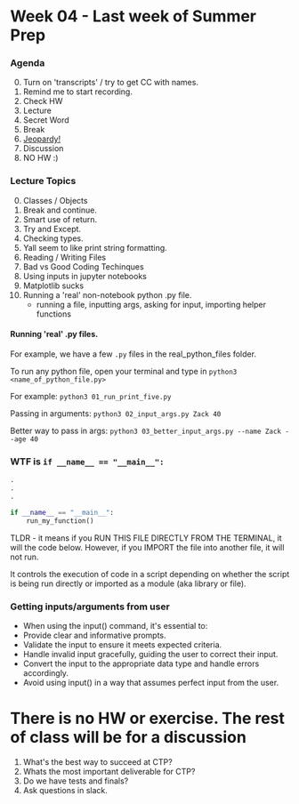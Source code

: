 # Week 04 - Last week of Summer Prep


### Agenda
0. Turn on 'transcripts' / try to get CC with names. 
0. Remind me to start recording. 
0. Check HW
0. Lecture
0. Secret Word
0. Break
0. [Jeopardy!](https://jeopardylabs.com/play/summer-prep-jeopardy-4)
0. Discussion 
0. NO HW :) 

### Lecture Topics
0. Classes / Objects
0. Break and continue.
0. Smart use of return.
0. Try and Except.
0. Checking types. 
0. Yall seem to like print string formatting. 
0. Reading / Writing Files
0. Bad vs Good Coding Techinques
0. Using inputs in jupyter notebooks
0. Matplotlib sucks
0. Running a 'real' non-notebook python .py file.
    * running a file, inputting args, asking for input, importing helper functions


#### Running 'real' .py files.
For example, we have a few `.py` files in the real_python_files folder.  

To run any python file, open your terminal and type in 
`python3 <name_of_python_file.py>`

For example:
`python3 01_run_print_five.py`

Passing in arguments:
`python3 02_input_args.py Zack 40`

Better way to pass in args:
`python3 03_better_input_args.py --name Zack --age 40`

### WTF is `if __name__ == "__main__":`

```python
.
.
.

if __name__ == "__main__":
    run_my_function()
```

TLDR - it means if you RUN THIS FILE DIRECTLY FROM THE TERMINAL, it will the code below.  However, if you IMPORT the file into another file, it will not run. 

It controls the execution of code in a script depending on whether the script is being run directly or imported as a module (aka library or file). 

 
### Getting inputs/arguments from user
* When using the input() command, it's essential to:
* Provide clear and informative prompts.
* Validate the input to ensure it meets expected criteria.
* Handle invalid input gracefully, guiding the user to correct their input.
* Convert the input to the appropriate data type and handle errors accordingly.
* Avoid using input() in a way that assumes perfect input from the user.


# There is no HW or exercise. The rest of class will be for a discussion
1. What's the best way to succeed at CTP?
1. Whats the most important deliverable for CTP?
1. Do we have tests and finals?
1. Ask questions in slack. 